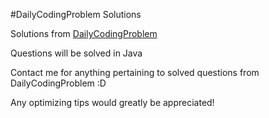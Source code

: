 #DailyCodingProblem Solutions

Solutions from [DailyCodingProblem](https://www.dailycodingproblem.com/)

Questions will be solved in Java

Contact me for anything pertaining to solved questions from DailyCodingProblem  :D

Any optimizing tips would greatly be appreciated!